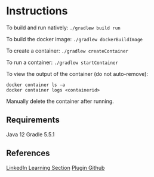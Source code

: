 # Instructions

To build and run natively: `./gradlew build run`

To build the docker image: `./gradlew dockerBuildImage`

To create a container: `./gradlew createContainer`

To run a container: `./gradlew startContainer`

To view the output of the container (do not auto-remove):

```shell
docker container ls -a
docker container logs <containerid>
```

Manually delete the container after running.

## Requirements

Java 12
Gradle 5.5.1

## References

[LinkedIn Learning Section](https://www.linkedin.com/learning/docker-for-java-developers/docker-and-gradle?u=2105028)
[Plugin Github](https://bmuschko.github.io/gradle-docker-plugin/)
